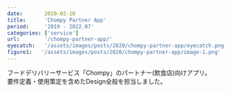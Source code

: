```yaml
---
date:       2020-02-10
title:      'Chompy Partner App'
period:     '2019 - 2022.07'
categories: ['service']
url:        '/chompy-partner-app/'
eyecatch:   '/assets/images/posts/2020/chompy-partner-app/eyecatch.png'
figure1:   '/assets/images/posts/2020/chompy-partner-app/image-1.png'
---
```


フードデリバリーサービス「Chompy」のパートナー(飲食店)向けアプリ。  
要件定義・使用策定を含めたDesign全般を担当しました。